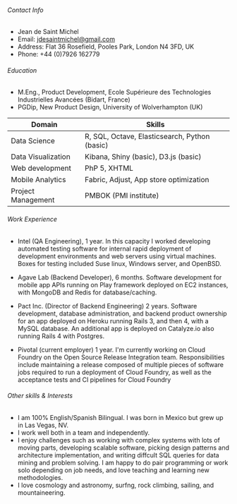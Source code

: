 ###### Contact Info

 - Jean de Saint Michel
 - Email: jdesaintmichel@gmail.com
 - Address: Flat 36 Rosefield, Pooles Park, London N4 3FD, UK
 - Phone: +44 (0)7926 162779

###### Education
- M.Eng., Product Development, Ecole Supérieure des Technologies Industrielles Avancées (Bidart, France)
- PGDip, New Product Design, University of Wolverhampton (UK)

|Domain|Skills|
|----------------|------------|
| Data Science | R, SQL, Octave, Elasticsearch, Python (basic)
| Data Visualization | Kibana, Shiny (basic), D3.js (basic)
| Web development | PhP 5, XHTML
| Mobile Analytics | Fabric, Adjust, App store optimization
| Project Management | PMBOK (PMI institute)




###### Work Experience
- Intel (QA Engineering), 1 year.
In this capacity I worked developing automated testing software for internal rapid deployment of development environments and web servers using virtual machines. Boxes for testing included Suse linux, Windows server, and OpenBSD.

- Agave Lab (Backend Developer), 6 months.
Software development for mobile app APIs running on Play framework deployed on EC2 instances, with MongoDB and Redis for database/caching.

- Pact Inc. (Director of Backend Engineering) 2 years.
Software development, database administration, and backend product ownership for an app deployed on Heroku running Rails 3, and then 4, with a MySQL database. An additional app is deployed on Catalyze.io also running Rails 4 with Postgres.

- Pivotal (current employer) 1 year.
I'm currently working on Cloud Foundry on the Open Source Release Integration team. Responsibilities include maintaining a release composed of multiple pieces of software jobs required to run a deployment of Cloud Foundry, as well as the acceptance tests and CI pipelines for Cloud Foundry




###### Other skills & Interests
- I am 100% English/Spanish Bilingual. I was born in Mexico but grew up in Las Vegas, NV.
- I work well both in a team and independently.
- I enjoy challenges such as working with complex systems with lots of moving parts,
developing scalable software, picking design patterns and architecture implementation, and writing diffcult SQL queries for data mining and problem solving. I am happy to do pair programming or work solo depending on job needs, and love teaching and learning new methodologies.
- I love cosmology and astronomy, surfng, rock climbing, sailing, and mountaineering.

